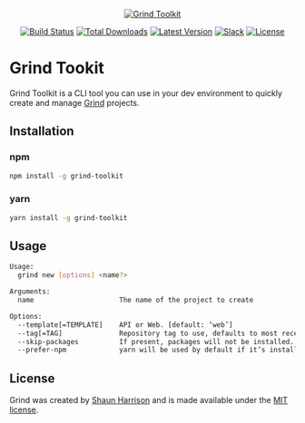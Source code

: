 <p align="center"><a href="https://grind.rocks"><img src="https://s3.amazonaws.com/assets.grind.rocks/docs/img/grind-toolkit.svg" alt="Grind Toolkit" /></a></p>

<p align="center">
<a href="https://github.com/grindjs/grindjs/actions?query=workflow%3Atoolkit"><img src="https://github.com/grindjs/grindjs/workflows/toolkit/badge.svg" alt="Build Status"></a>
<a href="https://www.npmjs.com/package/grind-toolkit"><img src="https://img.shields.io/npm/dt/grind-toolkit.svg" alt="Total Downloads"></a>
<a href="https://www.npmjs.com/package/grind-toolkit"><img src="https://img.shields.io/npm/v/grind-toolkit.svg" alt="Latest Version"></a>
<a href="https:/grind.chat"><img src="https://grind.chat/badge.svg" alt="Slack"></a>
<a href="https://www.npmjs.com/package/grind-toolkit"><img src="https://img.shields.io/npm/l/grind-toolkit.svg" alt="License"></a>
</p>

# Grind Tookit

Grind Toolkit is a CLI tool you can use in your dev environment to quickly create and manage [Grind](https://github.com/grindjs/framework) projects.

## Installation

### npm

```bash
npm install -g grind-toolkit
```

### yarn

```bash
yarn install -g grind-toolkit
```

## Usage

```bash
Usage:
  grind new [options] <name?>

Arguments:
  name                     The name of the project to create

Options:
  --template[=TEMPLATE]    API or Web. [default: ‘web’]
  --tag[=TAG]              Repository tag to use, defaults to most recent tag.
  --skip-packages          If present, packages will not be installed.
  --prefer-npm             yarn will be used by default if it’s installed.  Pass this to use npm.
```

## License

Grind was created by [Shaun Harrison](https://github.com/shnhrrsn) and is made available under the [MIT license](LICENSE).
